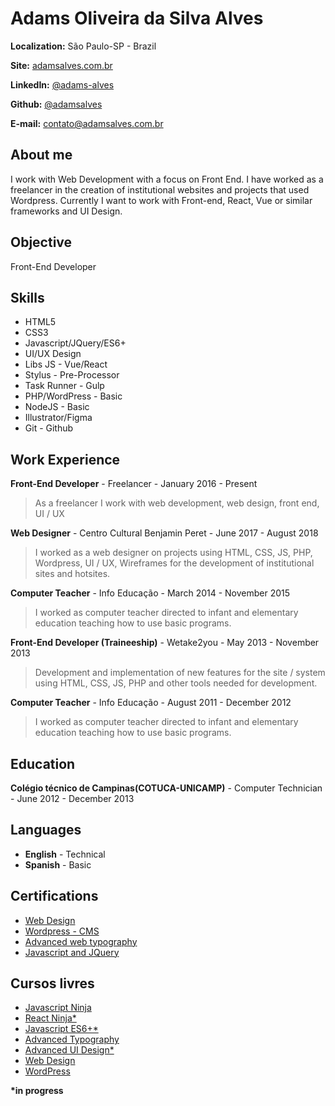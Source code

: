 # Adams Oliveira da Silva Alves

**Localization:** São Paulo-SP - Brazil

**Site:** [adamsalves.com.br](https://adamsalves.com.br)

**LinkedIn:** [@adams-alves](https://www.linkedin.com/in/adams-alves/)

**Github:** [@adamsalves](https://github.com/adamsalves)

**E-mail:** contato@adamsalves.com.br

## About me

I work with Web Development with a focus on Front End. I have worked as a freelancer in the creation of institutional websites and projects that used Wordpress. Currently I want to work with Front-end, React, Vue or similar frameworks and UI Design.

## Objective

Front-End Developer

## Skills

- HTML5
- CSS3
- Javascript/JQuery/ES6+
- UI/UX Design
- Libs JS - Vue/React
- Stylus - Pre-Processor
- Task Runner - Gulp
- PHP/WordPress - Basic
- NodeJS - Basic
- Illustrator/Figma
- Git - Github

## Work Experience

**Front-End Developer** - Freelancer - January 2016 - Present

> As a freelancer I work with web development, web design, front end, UI / UX

**Web Designer** - Centro Cultural Benjamin Peret - June 2017 - August 2018

> I worked as a web designer on projects using HTML, CSS, JS, PHP, Wordpress, UI / UX, Wireframes for the development of institutional sites and hotsites.

**Computer Teacher** - Info Educação - March 2014 - November 2015

> I worked as computer teacher directed to infant and elementary education teaching how to use basic programs.

**Front-End Developer (Traineeship)** - Wetake2you - May 2013 - November 2013

> Development and implementation of new features for the site / system using HTML, CSS, JS, PHP and other tools needed for development.

**Computer Teacher** - Info Educação - August 2011 - December 2012

> I worked as computer teacher directed to infant and elementary education teaching how to use basic programs.

## Education

**Colégio técnico de Campinas(COTUCA-UNICAMP)** - Computer Technician - June 2012 - December 2013

## Languages

- **English** - Technical
- **Spanish** - Basic

## Certifications

- [Web Design](https://adams-alves-dev.github.io/resumo/certificados/Web%20Design%20Completo.pdf)
- [Wordpress - CMS](https://adams-alves-dev.github.io/resumo/certificados/WordPress%20Como%20CMS.pdf)
- [Advanced web typography](https://adams-alves-dev.github.io/resumo/certificados/Tipografia%20Avan%C3%A7ada.pdf)
- [Javascript and JQuery](https://adams-alves-dev.github.io/resumo/certificados/JavaScript%20e%20jQuery.pdf)

## Cursos livres

- [Javascript Ninja](https://github.com/adamsalves/curso-javascript-ninja)
- [React Ninja\*](https://github.com/da2k/curso-reactjs-ninja)
- [Javascript ES6+\*](https://www.origamid.com/curso/javascript-completo-es6/)
- [Advanced Typography](https://www.origamid.com/curso/tipografia-avancada)
- [Advanced UI Design\*](https://www.origamid.com/curso/ui-design-avancado/)
- [Web Design](https://www.origamid.com/curso/web-design-completo/)
- [WordPress](https://www.origamid.com/curso/wordpress-como-cms/)

**\*in progress**
